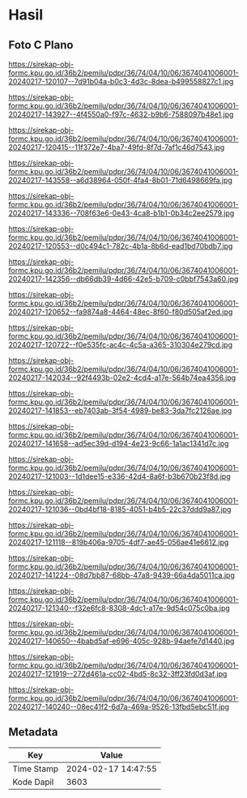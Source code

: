 # Hasil

## Foto C Plano

https://sirekap-obj-formc.kpu.go.id/36b2/pemilu/pdpr/36/74/04/10/06/3674041006001-20240217-120107--7d91b04a-b0c3-4d3c-8dea-b499558827c1.jpg

https://sirekap-obj-formc.kpu.go.id/36b2/pemilu/pdpr/36/74/04/10/06/3674041006001-20240217-143927--4f4550a0-f97c-4632-b9b6-7588097b48e1.jpg

https://sirekap-obj-formc.kpu.go.id/36b2/pemilu/pdpr/36/74/04/10/06/3674041006001-20240217-120415--11f372e7-4ba7-49fd-8f7d-7af1c46d7543.jpg

https://sirekap-obj-formc.kpu.go.id/36b2/pemilu/pdpr/36/74/04/10/06/3674041006001-20240217-143558--a6d38964-050f-4fa4-8b01-71d6498669fa.jpg

https://sirekap-obj-formc.kpu.go.id/36b2/pemilu/pdpr/36/74/04/10/06/3674041006001-20240217-143336--708f63e6-0e43-4ca8-b1b1-0b34c2ee2579.jpg

https://sirekap-obj-formc.kpu.go.id/36b2/pemilu/pdpr/36/74/04/10/06/3674041006001-20240217-120553--d0c494c1-782c-4b1a-8b6d-ead1bd70bdb7.jpg

https://sirekap-obj-formc.kpu.go.id/36b2/pemilu/pdpr/36/74/04/10/06/3674041006001-20240217-142356--db66db39-4d66-42e5-b709-c0bbf7543a60.jpg

https://sirekap-obj-formc.kpu.go.id/36b2/pemilu/pdpr/36/74/04/10/06/3674041006001-20240217-120652--fa9874a8-4464-48ec-8f60-f80d505af2ed.jpg

https://sirekap-obj-formc.kpu.go.id/36b2/pemilu/pdpr/36/74/04/10/06/3674041006001-20240217-120722--f0e535fc-ac4c-4c5a-a365-310304e279cd.jpg

https://sirekap-obj-formc.kpu.go.id/36b2/pemilu/pdpr/36/74/04/10/06/3674041006001-20240217-142034--92f4493b-02e2-4cd4-a17e-564b74ea4356.jpg

https://sirekap-obj-formc.kpu.go.id/36b2/pemilu/pdpr/36/74/04/10/06/3674041006001-20240217-141853--eb7403ab-3f54-4989-be83-3da7fc2126ae.jpg

https://sirekap-obj-formc.kpu.go.id/36b2/pemilu/pdpr/36/74/04/10/06/3674041006001-20240217-141658--ad5ec39d-d194-4e23-9c66-1a1ac1341d7c.jpg

https://sirekap-obj-formc.kpu.go.id/36b2/pemilu/pdpr/36/74/04/10/06/3674041006001-20240217-121003--1d1dee15-e336-42d4-8a6f-b3b670b23f8d.jpg

https://sirekap-obj-formc.kpu.go.id/36b2/pemilu/pdpr/36/74/04/10/06/3674041006001-20240217-121036--0bd4bf18-8185-4051-b4b5-22c37ddd9a87.jpg

https://sirekap-obj-formc.kpu.go.id/36b2/pemilu/pdpr/36/74/04/10/06/3674041006001-20240217-121118--819b406a-9705-4df7-ae45-056ae41e6612.jpg

https://sirekap-obj-formc.kpu.go.id/36b2/pemilu/pdpr/36/74/04/10/06/3674041006001-20240217-141224--08d7bb87-68bb-47a8-9439-66a4da5011ca.jpg

https://sirekap-obj-formc.kpu.go.id/36b2/pemilu/pdpr/36/74/04/10/06/3674041006001-20240217-121340--f32e6fc8-8308-4dc1-a17e-9d54c075c0ba.jpg

https://sirekap-obj-formc.kpu.go.id/36b2/pemilu/pdpr/36/74/04/10/06/3674041006001-20240217-140650--4babd5af-e696-405c-928b-94aefe7d1440.jpg

https://sirekap-obj-formc.kpu.go.id/36b2/pemilu/pdpr/36/74/04/10/06/3674041006001-20240217-121919--272d461a-cc02-4bd5-8c32-3ff23fd0d3af.jpg

https://sirekap-obj-formc.kpu.go.id/36b2/pemilu/pdpr/36/74/04/10/06/3674041006001-20240217-140240--08ec41f2-6d7a-469a-9526-13fbd5ebc51f.jpg


## Metadata

| Key        | Value               |
| ---------- | ------------------- |
| Time Stamp | 2024-02-17 14:47:55 |
| Kode Dapil | 3603                |



